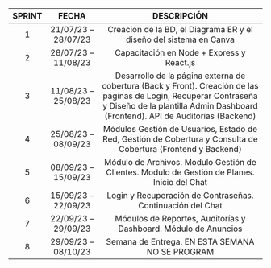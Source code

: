 | SPRINT  | FECHA | DESCRIPCIÓN |
|:-------:|:-----:|:----------:|
| 1      | 21/07/23 – 28/07/23 | Creación de la BD, el Diagrama ER y el diseño del sistema en Canva    |
| 2      | 28/07/23 – 11/08/23 | Capacitación en Node + Express y React.js   |
| 3      | 11/08/23 – 25/08/23 | Desarrollo de la página externa de cobertura (Back y Front). Creación de las páginas de Login, Recuperar Contraseña y Diseño de la plantilla Admin Dashboard (Frontend). API de Auditorias (Backend) |
| 4      | 25/08/23 – 08/09/23 | Módulos Gestión de Usuarios, Estado de Red, Gestión de Cobertura y Consulta de Cobertura (Frontend y Backend) |
| 5      | 08/09/23 – 15/09/23 | Módulo de Archivos. Modulo Gestión de Clientes. Modulo de Gestión de Planes. Inicio del Chat       |
| 6      | 15/09/23 – 22/09/23 | Login y Recuperación de Contraseñas. Continuación del Chat     |
| 7      | 22/09/23 – 29/09/23 | Módulos de Reportes, Auditorías y Dashboard. Módulo de Anuncios  |
| 8      | 29/09/23 – 08/10/23 | Semana de Entrega. EN ESTA SEMANA NO SE PROGRAM
